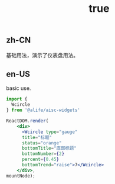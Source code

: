 ﻿---
order: 9
title:
  zh-CN: 仪表盘
  en-US: Basic
---

## zh-CN

基础用法，演示了仪表盘用法。

## en-US

basic use.


````jsx
import {
  Wcircle
} from '@alife/aisc-widgets'

ReactDOM.render(
    <div>
      <Wcircle type="gauge" 
      title="标题"
      status="orange"
      bottomTitle="底部标题" 
      bottomNumber={2} 
      percent={0.45}
      bottomTrend="raise">7</Wcircle>
    </div>,
mountNode);
````
